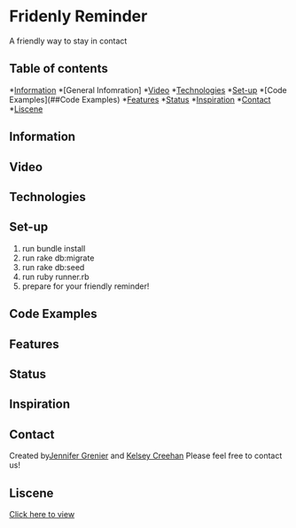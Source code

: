 # Fridenly Reminder

A friendly way to stay in contact

## Table of contents
*[Information](##Information)
*[General Infomration]
*[Video](##Video)
*[Technologies](##Technologies)
*[Set-up](##Set-up)
*[Code Examples](##Code Examples)
*[Features](##Features)
*[Status](##Status)
*[Inspiration](##Inspiration)
*[Contact](##Contact)
*[Liscene](##Liscene)


## Information

## Video

## Technologies

## Set-up

1. run bundle install
2. run rake db:migrate
3. run rake db:seed
4. run ruby runner.rb
5. prepare for your friendly reminder!

## Code Examples

## Features

## Status

## Inspiration


## Contact

Created by[Jennifer Grenier](https://www.linkedin.com/in/jennifer-a-grenier/) and [Kelsey Creehan](https://www.linkedin.com/in/kelsey-creehan-196b8a55/)
Please feel free to contact us!

## Liscene

[Click here to view]( )

